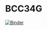 # BCC34G

[![Binder](http://mybinder.org/badge.svg)](http://mybinder.org/repo/julianofoleiss/bcc34g)
